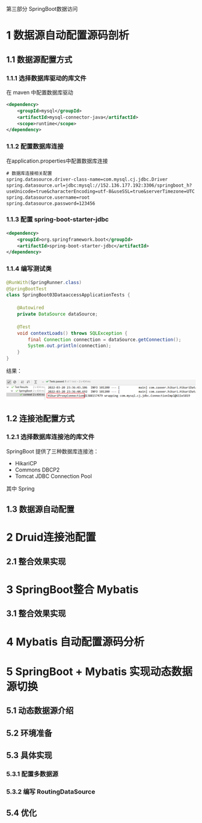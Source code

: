 第三部分 SpringBoot数据访问

# 1 数据源自动配置源码剖析

## 1.1 数据源配置方式

### 1.1.1 选择数据库驱动的库文件

在 maven 中配置数据库驱动

```xml
<dependency>
    <groupId>mysql</groupId>
    <artifactId>mysql-connector-java</artifactId>
    <scope>runtime</scope>
</dependency>
```



### 1.1.2 配置数据库连接

在application.properties中配置数据库连接

```properties
# 数据库连接相关配置
spring.datasource.driver-class-name=com.mysql.cj.jdbc.Driver
spring.datasource.url=jdbc:mysql://152.136.177.192:3306/springboot_h?useUnicode=true&characterEncoding=utf-8&useSSL=true&serverTimezone=UTC
spring.datasource.username=root
spring.datasource.password=123456
```



### 1.1.3 配置 spring-boot-starter-jdbc

```xml
<dependency>
    <groupId>org.springframework.boot</groupId>
    <artifactId>spring-boot-starter-jdbc</artifactId>
</dependency>
```



### 1.1.4 编写测试类

```java
@RunWith(SpringRunner.class)
@SpringBootTest
class SpringBoot03DataaccessApplicationTests {

	@Autowired
	private DataSource dataSource;

	@Test
	void contextLoads() throws SQLException {
		final Connection connection = dataSource.getConnection();
		System.out.println(connection);
	}
}
```

结果：

![image-20220320233939433](assest/image-20220320233939433.png)

## 1.2 连接池配置方式

### 1.2.1 选择数据库连接池的库文件

SpringBoot 提供了三种数据库连接池：

- HikariCP
- Commons DBCP2
- Tomcat JDBC Connection Pool

其中 Spring

## 1.3 数据源自动配置

# 2 Druid连接池配置

## 2.1 整合效果实现

# 3 SpringBoot整合 Mybatis

## 3.1 整合效果实现

# 4 Mybatis 自动配置源码分析

# 5 SpringBoot + Mybatis 实现动态数据源切换

## 5.1 动态数据源介绍

## 5.2 环境准备

## 5.3 具体实现

### 5.3.1 配置多数据源

### 5.3.2 编写 RoutingDataSource

## 5.4 优化